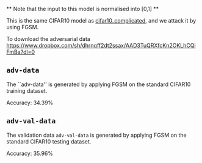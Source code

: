 
** Note that the input to this model is normalised into [0,1] **

This is the same CIFAR10 model as [cifar10_complicated](https://github.com/safednn-nasa/DNN-Repair/tree/master/examples/deepconcolic-benchmarks/cifar_complicated), and we attack it by using FGSM.

To download the adversarial data https://www.dropbox.com/sh/dhrnqff2dt2ssax/AAD3TuQRXfcKn2OKLhCQlFmBa?dl=0

## ``adv-data``
The ``adv-data'' is generated by applying FGSM on the standard CIFAR10 training dataset.

Accuracy: 34.39%

## ``adv-val-data``
The validation data ``adv-val-data`` is generated by applying FGSM on the standard CIFAR10 testing dataset.

Accuracy: 35.96%
